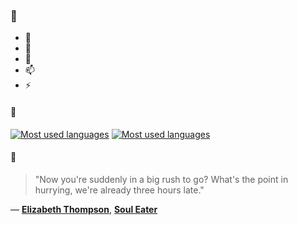 ### 👋

- 🔭
- 🌱
- 💬
- 📫
- ⚡

#### 🧏

[![Most used languages](https://github-readme-stats-aynah.vercel.app/api/top-langs/?username=aynh&theme=solarized-dark&langs_count=6&layout=compact&hide_title=true)](https://github.com/anuraghazra/github-readme-stats#gh-dark-mode-only)
[![Most used languages](https://github-readme-stats-aynah.vercel.app/api/top-langs/?username=aynh&theme=solarized-light&langs_count=6&layout=compact&hide_title=true)](https://github.com/anuraghazra/github-readme-stats#gh-light-mode-only)

#### 💬

> "Now you're suddenly in a big rush to go? What's the point in hurrying, we're already three hours late."

&mdash; [**Elizabeth Thompson**](https://myanimelist.net/character.php?q=Elizabeth%20Thompson&cat=character), [**Soul Eater**](https://myanimelist.net/search/all?q=Soul%20Eater&cat=all)
